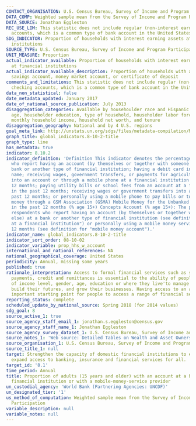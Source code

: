 ```yaml
---
CONTACT_ORGANISATION: U.S. Census Bureau, Survey of Income and Program Participation
DATA_COMP: Weighted sample mean from the Survey of Income and Program Participation
DATA_SOURCE: Jonathan Eggleston
REC_USE_LIM: This statistic does not include regular (non-interest earning) checking
  accounts, which is a common type of bank account in the United States
SDG_INDICATOR: Proportion of households with interest earning assets at financial
  institutions
SOURCE_TYPE: U.S. Census Bureau, Survey of Income and Program Participation
UNIT_MEASURE: Proportion
actual_indicator_available: Proportion of households with interest earning assets
  at financial institutions
actual_indicator_available_description: Proportion of households with a checking account,
  savings account, money market account, or certificate of deposit
comments_and_limitations: This statistic does not include regular (non-interest earning)
  checking accounts, which is a common type of bank account in the United States
data_non_statistical: false
date_metadata_updated: January 2017
date_of_national_source_publication: July 2013
disaggregation_categories: Available by househoulder race and Hispanic origin, householder
  age, householder education, type of household, householder labor force activity,
  monthly household income, household net worth, and tenure
disaggregation_geography: National and by 4 U.S. regions
goal_meta_link: http://unstats.un.org/sdgs/files/metadata-compilation/Metadata-Goal-8.pdf
graph_title: global_indicators.8-10-2-title
graph_type: line
has_metadata: true
indicator: 8.10.2
indicator_definition: 'Definition This indicator denotes the percentage of respondents
  who report having an account (by themselves or together with someone else) at a
  bank or another type of financial institution; having a debit card in their own
  name; receiving wages, government transfers, or payments for agricultural products
  into an account or through a mobile phone at a financial institution in the past
  12 months; paying utility bills or school fees from an account at a financial institution
  in the past 12 months; receiving wages or government transfers into a card in the
  past 12 months; or personally using a mobile phone to pay bills or to send or receive
  money through a GSM Association (GSMA) Mobile Money for the Unbanked (MMU) service
  in the past 12 months (% age 15+) Concepts Account (% age 15+): The percentage of
  respondents who report having an account (by themselves or together with someone
  else) at a bank or another type of financial institution (see definition for "account
  at a financial institution") or personally using a mobile money service in the past
  12 months (see definition for "mobile money account").'
indicator_name: global_indicators.8-10-2-title
indicator_sort_order: 08-10-02
indicator_variable: prop_hhs_w_account
international_and_national_references: NA
national_geographical_coverage: United States
periodicity: Annual, missing some years
published: true
rationale_interpretation: Access to formal financial services such as savings, insurance,
  payments, credit and remittances is essential to the ability of people'regardless
  of income level, gender, age, education or where they live'to manage their lives,
  build their futures, and grow their businesses. Having access to an account is an
  important starting point for people to access a range of financial services.
reporting_status: complete
scheduled_update_by_national_source: Spring 2018 (for 2014 values)
sdg_goal: 8
source_active_1: true
source_agency_staff_email_1: jonathan.s.eggleston@census.gov
source_agency_staff_name_1: Jonathan Eggleston
source_agency_survey_dataset_1: U.S. Census Bureau, Survey of Income and Program Participation
source_notes_1: 'Web source: Detailed Tables on Wealth and Asset Ownership https://www.census.gov/people/wealth/data/dtables.html'
source_organisation_1: U.S. Census Bureau, Survey of Income and Program Participation
source_title_1: null
target: Strengthen the capacity of domestic financial institutions to encourage and
  expand access to banking, insurance and financial services for all.
target_id: '8.1'
time_period: Annual
title: Proportion of adults (15 years and older) with an account at a bank or other
  financial institution or with a mobile-money-service provider
un_custodial_agency: 'World Bank (Partnering Agencies: UNCDF)'
un_designated_tier: '1'
us_method_of_computation: Weighted sample mean from the Survey of Income and Program
  Participation
variable_description: null
variable_notes: null
---
```

